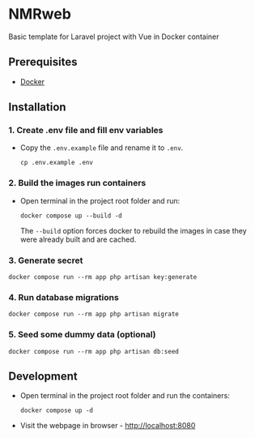 # NMRweb

Basic template for Laravel project with Vue in Docker container

## Prerequisites

- [Docker](https://www.docker.com/get-started/)

## Installation

### 1. Create .env file and fill env variables

- Copy the `.env.example` file and rename it to `.env`.

  ```shell
  cp .env.example .env
  ```

### 2. Build the images run containers

- Open terminal in the project root folder and run:

  ```shell
  docker compose up --build -d
  ```

  The `--build` option forces docker to rebuild the images in case they were already built and are cached.

### 3. Generate secret

  ```shell
  docker compose run --rm app php artisan key:generate
  ```

### 4. Run database migrations

  ```shell
  docker compose run --rm app php artisan migrate
  ```

### 5. Seed some dummy data (optional)

  ```shell
  docker compose run --rm app php artisan db:seed
  ```

## Development

- Open terminal in the project root folder and run the containers:

  ```shell
  docker compose up -d
  ```

- Visit the webpage in browser - [http://localhost:8080](http://localhost:8080)
